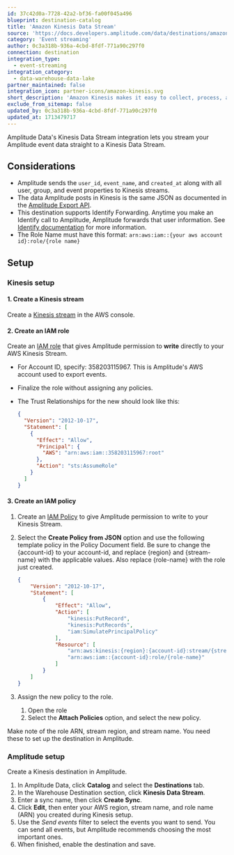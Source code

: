 ```yaml
---
id: 37c42d0a-7728-42a2-bf36-fa00f045a496
blueprint: destination-catalog
title: 'Amazon Kinesis Data Stream'
source: 'https://docs.developers.amplitude.com/data/destinations/amazon-kinesis-data-stream'
category: 'Event streaming'
author: 0c3a318b-936a-4cbd-8fdf-771a90c297f0
connection: destination
integration_type:
  - event-streaming
integration_category:
  - data-warehouse-data-lake
partner_maintained: false
integration_icon: partner-icons/amazon-kinesis.svg
short_description: 'Amazon Kinesis makes it easy to collect, process, and analyze real-time, streaming data so you can get timely insights and react quickly to new information.'
exclude_from_sitemap: false
updated_by: 0c3a318b-936a-4cbd-8fdf-771a90c297f0
updated_at: 1713479717
---
```


Amplitude Data's Kinesis Data Stream integration lets you stream your Amplitude event data straight to a Kinesis Data Stream.

## Considerations

- Amplitude sends the `user_id`, `event_name`, and `created_at`  along with all user, group, and event properties to Kinesis streams. 
- The data Amplitude posts in Kinesis is the same JSON as documented in the [Amplitude Export API](https://www.docs.developers.amplitude.com/analytics/apis/export-api/#response).
- This destination supports Identify Forwarding. Anytime you make an Identify call to Amplitude, Amplitude forwards that user information. See [Identify documentation](https://www.docs.developers.amplitude.com/analytics/apis/identify-api/) for more information.
- The Role Name must have this format: `arn:aws:iam::{your aws account id}:role/{role name}` 

## Setup

### Kinesis setup
<!-- vale Amplitude.Headings = NO-->
#### 1. Create a Kinesis stream

Create a [Kinesis stream](https://docs.aws.amazon.com/streams/latest/dev/introduction.html "https://docs.aws.amazon.com/streams/latest/dev/introduction.html") in the AWS console.

#### 2. Create an IAM role

Create an [IAM role](http://docs.aws.amazon.com/IAM/latest/UserGuide/id_roles_create_for-user.html#roles-creatingrole-user-console) that gives Amplitude permission to **write** directly to your AWS Kinesis Stream.
<!-- vale Amplitude.TooWordy = NO -->
- For Account ID, specify: 358203115967. This is Amplitude's AWS account used to export events.
- Finalize the role without assigning any policies.
- The Trust Relationships for the new should look like this:

    ```json title="Trust Relationships"
    {
      "Version": "2012-10-17",
      "Statement": [
        {
          "Effect": "Allow",
          "Principal": {
            "AWS": "arn:aws:iam::358203115967:root"
          },
          "Action": "sts:AssumeRole"
        }
      ]
    }
    ```

#### 3. Create an IAM policy

1. Create an [IAM Policy](http://docs.aws.amazon.com/IAM/latest/UserGuide/access_policies_create.html) to give Amplitude permission to write to your Kinesis Stream.
2. Select the **Create Policy from JSON** option and use the following template policy in the Policy Document field. Be sure to change the {account-id} to your account-id, and replace {region} and {stream-name} with the applicable values. Also replace {role-name} with the role just created.

    ```json
    {
        "Version": "2012-10-17",
        "Statement": [
            {
                "Effect": "Allow",
                "Action": [
                    "kinesis:PutRecord",
                    "kinesis:PutRecords",
                    "iam:SimulatePrincipalPolicy"
                ],
                "Resource": [
                    "arn:aws:kinesis:{region}:{account-id}:stream/{stream-name}",
                    "arn:aws:iam::{account-id}:role/{role-name}"
                ]
            }
        ]
    }
    ```

3. Assign the new policy to the role.
      1. Open the role
      2. Select the **Attach Policies** option, and select the new policy.

Make note of the role ARN, stream region, and stream name. You need these to set up the destination in Amplitude. 
<!-- vale Amplitude.Headings = ON-->
### Amplitude setup

Create a Kinesis destination in Amplitude.

1. In Amplitude Data, click **Catalog** and select the **Destinations** tab.
2. In the Warehouse Destination section, click **Kinesis Data Stream**.
3. Enter a sync name, then click **Create Sync**.
4. Click **Edit**, then enter your AWS region, stream name, and role name (ARN) you created during Kinesis setup.
5. Use the _Send events_ filter to select the events you want to send. You can send all events, but Amplitude recommends choosing the most important ones. 
6. When finished, enable the destination and save.
